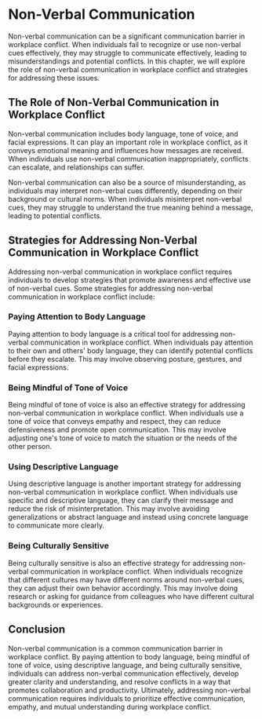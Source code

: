 # Non-Verbal Communication

Non-verbal communication can be a significant communication barrier in workplace conflict. When individuals fail to recognize or use non-verbal cues effectively, they may struggle to communicate effectively, leading to misunderstandings and potential conflicts. In this chapter, we will explore the role of non-verbal communication in workplace conflict and strategies for addressing these issues.

## The Role of Non-Verbal Communication in Workplace Conflict

Non-verbal communication includes body language, tone of voice, and facial expressions. It can play an important role in workplace conflict, as it conveys emotional meaning and influences how messages are received. When individuals use non-verbal communication inappropriately, conflicts can escalate, and relationships can suffer.

Non-verbal communication can also be a source of misunderstanding, as individuals may interpret non-verbal cues differently, depending on their background or cultural norms. When individuals misinterpret non-verbal cues, they may struggle to understand the true meaning behind a message, leading to potential conflicts.

## Strategies for Addressing Non-Verbal Communication in Workplace Conflict

Addressing non-verbal communication in workplace conflict requires individuals to develop strategies that promote awareness and effective use of non-verbal cues. Some strategies for addressing non-verbal communication in workplace conflict include:

### Paying Attention to Body Language

Paying attention to body language is a critical tool for addressing non-verbal communication in workplace conflict. When individuals pay attention to their own and others' body language, they can identify potential conflicts before they escalate. This may involve observing posture, gestures, and facial expressions.

### Being Mindful of Tone of Voice

Being mindful of tone of voice is also an effective strategy for addressing non-verbal communication in workplace conflict. When individuals use a tone of voice that conveys empathy and respect, they can reduce defensiveness and promote open communication. This may involve adjusting one's tone of voice to match the situation or the needs of the other person.

### Using Descriptive Language

Using descriptive language is another important strategy for addressing non-verbal communication in workplace conflict. When individuals use specific and descriptive language, they can clarify their message and reduce the risk of misinterpretation. This may involve avoiding generalizations or abstract language and instead using concrete language to communicate more clearly.

### Being Culturally Sensitive

Being culturally sensitive is also an effective strategy for addressing non-verbal communication in workplace conflict. When individuals recognize that different cultures may have different norms around non-verbal cues, they can adjust their own behavior accordingly. This may involve doing research or asking for guidance from colleagues who have different cultural backgrounds or experiences.

## Conclusion

Non-verbal communication is a common communication barrier in workplace conflict. By paying attention to body language, being mindful of tone of voice, using descriptive language, and being culturally sensitive, individuals can address non-verbal communication effectively, develop greater clarity and understanding, and resolve conflicts in a way that promotes collaboration and productivity. Ultimately, addressing non-verbal communication requires individuals to prioritize effective communication, empathy, and mutual understanding during workplace conflict.
